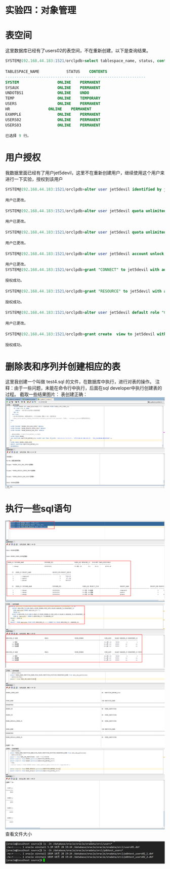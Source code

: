 # 实验四：对象管理

# 表空间
这里数据库已经有了users02的表空间，不在重新创建，以下是查询结果。
```sql
SYSTEM@192.168.44.183:1521/orclpdb>select tablespace_name, status, contents from dba_tablespaces;

TABLESPACE_NAME 	       STATUS	 CONTENTS
------------------------------ --------- ---------------------
SYSTEM			       ONLINE	 PERMANENT
SYSAUX			       ONLINE	 PERMANENT
UNDOTBS1		       ONLINE	 UNDO
TEMP			       ONLINE	 TEMPORARY
USERS			       ONLINE	 PERMANENT
HR			       ONLINE	 PERMANENT
EXAMPLE 		       ONLINE	 PERMANENT
USERS02 		       ONLINE	 PERMANENT
USERS03 		       ONLINE	 PERMANENT

已选择 9 行。
```

# 用户授权
我数据里面已经有了用户jet5devil，这里不在重新创建用户，继续使用这个用户来进行一下实验，授权到该用户
```sql
SYSTEM@192.168.44.183:1521/orclpdb>alter user jet5devil identified by jet5devil default tablespace "USERS" temporary tablespace "TEMP";

用户已更改。

SYSTEM@192.168.44.183:1521/orclpdb>alter user jet5devil quota unlimited on USERS;

用户已更改。

SYSTEM@192.168.44.183:1521/orclpdb>alter user jet5devil quota unlimited on USERS02;

用户已更改。

SYSTEM@192.168.44.183:1521/orclpdb>alter user jet5devil account unlock;

用户已更改。
SYSTEM@192.168.44.183:1521/orclpdb>grant "CONNECT" to jet5devil with admin option;

授权成功。

SYSTEM@192.168.44.183:1521/orclpdb>grant "RESOURCE" to jet5devil with admin option;

授权成功。

SYSTEM@192.168.44.183:1521/orclpdb>alter user jet5devil default role "CONNECT", "RESOURCE";

用户已更改。

SYSTEM@192.168.44.183:1521/orclpdb>grant create  view to jet5devil with admin option;

授权成功。

```

# 删除表和序列并创建相应的表
这里我创建一个叫做 test4.sql 的文件，在数据库中执行，进行对表的操作。
注释：由于一些问题，未能在命令行中执行，后面在sql developer中执行创建表的过程。
截取一些结果图片：
表创建正确：
![](./picture/createTable.png)
# 执行一些sql语句

![](./picture/select1.png)
![](./picture/select2.png)
![](./picture/select3.png)
![](./picture/select4.png)
查看文件大小

![](./picture/selectSpace.png)